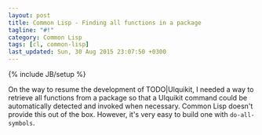 ```yaml
---
layout: post
title: Common Lisp - Finding all functions in a package
tagline: "#!"
category: Common Lisp
tags: [cl, common-lisp]
last_updated: Sun, 30 Aug 2015 23:07:50 +0300
---
```

{% include JB/setup %}

On the way to resume the development of TODO|Ulquikit, I needed a way to
retrieve all functions from a package so that a Ulquikit command could be
automatically detected and invoked when necessary.  Common Lisp doesn't
provide this out of the box.  However, it's very easy to build one with
`do-all-symbols`.

